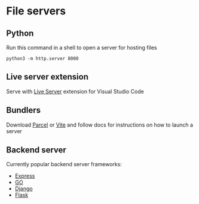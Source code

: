 # File servers

## Python

Run this command in a shell to open a server for hosting files

`python3 -m http.server 8000`

## Live server extension

Serve with [Live Server](https://marketplace.visualstudio.com/items?itemName=ritwickdey.LiveServer) extension for Visual Studio Code

## Bundlers

Download [Parcel](https://parceljs.org/) or [Vite](https://vitejs.dev/) and follow docs for instructions on how to launch a server

## Backend server

Currently popular backend server frameworks:

- [Express](https://expressjs.com/)
- [GO](https://go.dev/)
- [Django](https://docs.djangoproject.com/en/5.0/)
- [Flask](https://flask.palletsprojects.com/en/3.0.x/quickstart/)
